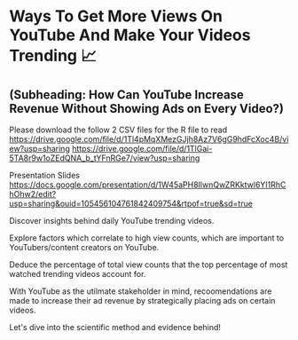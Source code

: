 # Ways To Get More Views On YouTube And Make Your Videos Trending 📈
## (Subheading: How Can YouTube Increase Revenue Without Showing Ads on Every Video?) 

Please download the follow 2 CSV files for the R file to read 
https://drive.google.com/file/d/1Tl4pMqXMezGJjh8Az7V6gG9hdFcXoc4B/view?usp=sharing
https://drive.google.com/file/d/1TlGai-5TA8r9w1oZEdQNA_b_tYFnRGe7/view?usp=sharing

Presentation Slides
https://docs.google.com/presentation/d/1W45aPH8IlwnQwZRKktwl6YI1RhChOhw2/edit?usp=sharing&ouid=105456104761842409754&rtpof=true&sd=true

Discover insights behind daily YouTube trending videos.

Explore factors which correlate to high view counts, which are important to YouTubers/content creators on YouTube.

Deduce the percentage of total view counts that the top percentage of most watched trending videos account for.

With YouTube as the utilmate stakeholder in mind, recoomendations are made to increase their ad revenue by strategically placing ads on certain videos.

Let's dive into the scientific method and evidence behind!
